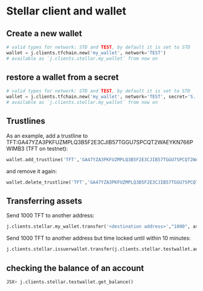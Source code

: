 # Stellar client and wallet

## Create a new wallet

```python
# valid types for network: STD and TEST, by default it is set to STD
wallet = j.clients.tfchain.new('my_wallet', network='TEST')
# available as `j.clients.stellar.my_wallet` from now on
```

## restore a wallet from a secret

```python
# valid types for network: STD and TEST, by default it is set to STD
wallet = j.clients.tfchain.new('my_wallet', network='TEST', secret='S.....')
# available as `j.clients.stellar.my_wallet` from now on
```

## Trustlines

As an example, add a trustline to TFT:GA47YZA3PKFUZMPLQ3B5F2E3CJIB57TGGU7SPCQT2WAEYKN766PWIMB3 (TFT on testnet):

``` python
wallet.add_trustline('TFT','GA47YZA3PKFUZMPLQ3B5F2E3CJIB57TGGU7SPCQT2WAEYKN766PWIMB3')
```

and remove it again:

``` python
wallet.delete_trustline('TFT','GA47YZA3PKFUZMPLQ3B5F2E3CJIB57TGGU7SPCQT2WAEYKN766PWIMB3')
```

## Transferring assets

Send 1000 TFT to another address:

```python
j.clients.stellar.my_wallet.transfer('<destination address>',"1000", asset="TFT:GA47YZA3PKFUZMPLQ3B5F2E3CJIB57TGGU7SPCQT2WAEYKN766PWIMB3")
```

Send 1000 TFT to another address but time locked  until within 10 minutes:

```python
j.clients.stellar.issuerwallet.transfer(j.clients.stellar.testwallet.address,"1000", asset="TFT:GA47YZA3PKFUZMPLQ3B5F2E3CJIB57TGGU7SPCQT2WAEYKN766PWIMB3", locked_until=time.time()+10*60)
```

## checking the balance of an account

```python
JSX> j.clients.stellar.testwallet.get_balance()
```

